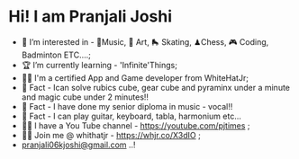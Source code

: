 # Hi! I am Pranjali Joshi

- 🤩 I’m interested in - 🎼Music, 🎨 Art, 🛼 Skating, ♟Chess, 🎮 Coding, Badminton ETC....;
- 🏆 I’m currently learning - 'Infinite'Things;
- 👩‍🎓 I'm a certified App and Game developer from WhiteHatJr;
- 🤩 Fact - Ican solve rubics cube, gear cube and pyraminx under a minute and magic cube under 2 minutes!!
- 🤩 Fact - I have done my senior diploma in music - vocal!! 
- 🤩 Fact - I can play guitar, keyboard, tabla, harmonium etc...
- 👩‍💼 I have a You Tube channel - https://youtube.com/pjtimes ;
- 👩‍💻 Join me @ whithatjr - https://whjr.co/X3dIO ;
- pranjali06kjoshi@gmail.com ..!

<!---
PJCoder16/PJCoder16 is a ✨ special ✨ repository because its `README.md` (this file) appears on your GitHub profile.
You can click the Preview link to take a look at your changes.
--->
